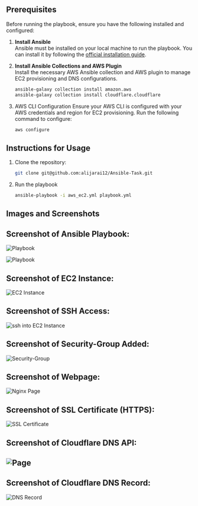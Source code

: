
## Prerequisites

Before running the playbook, ensure you have the following installed and configured:

1. **Install Ansible**  
   Ansible must be installed on your local machine to run the playbook. You can install it by following the [official installation guide](https://docs.ansible.com/ansible/latest/installation_guide/index.html).

2. **Install Ansible Collections and AWS Plugin**  
   Install the necessary AWS Ansible collection and AWS plugin to manage EC2 provisioning and DNS configurations.
   ```bash
   ansible-galaxy collection install amazon.aws
   ansible-galaxy collection install cloudflare.cloudflare

3. AWS CLI Configuration
   Ensure your AWS CLI is configured with your AWS credentials and region for EC2 provisioning. Run the following command to configure:
   ```bash
   aws configure


## Instructions for Usage

1. Clone the repository:
   ```bash
   git clone git@github.com:alijarai12/Ansible-Task.git

2. Run the playbook
   ```bash
   ansible-playbook -i aws_ec2.yml playbook.yml


## Images and Screenshots

## Screenshot of Ansible Playbook:

![Playbook](image/playbook1.png)

![Playbook](image/playbook2.png)

## Screenshot of EC2 Instance:

![EC2 Instance](image/ec2.png)

## Screenshot of SSH Access:

![ssh into EC2 Instance](image/ssh-to-ec2.png)

## Screenshot of Security-Group Added:

![Security-Group](image/sg.png)


## Screenshot of Webpage:

![Nginx Page](image/nginx.png)

## Screenshot of SSL Certificate (HTTPS):

![SSL Certificate](image/ssl.png)

## Screenshot of Cloudflare DNS API:

## ![Page](image/cloudfare-token.png)

## Screenshot of Cloudflare DNS Record:

![DNS Record](image/dns-record.png)
